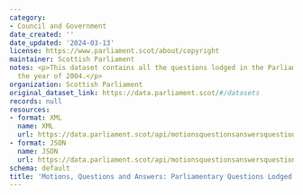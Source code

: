 ```yaml
---
category:
- Council and Government
date_created: ''
date_updated: '2024-03-13'
license: https://www.parliament.scot/about/copyright
maintainer: Scottish Parliament
notes: <p>This dataset contains all the questions lodged in the Parliament during
  the year of 2004.</p>
organization: Scottish Parliament
original_dataset_link: https://data.parliament.scot/#/datasets
records: null
resources:
- format: XML
  name: XML
  url: https://data.parliament.scot/api/motionsquestionsanswersquestions?year=2004
- format: JSON
  name: JSON
  url: https://data.parliament.scot/api/motionsquestionsanswersquestions?year=2004
schema: default
title: 'Motions, Questions and Answers: Parliamentary Questions Lodged (2004)'
---
```


